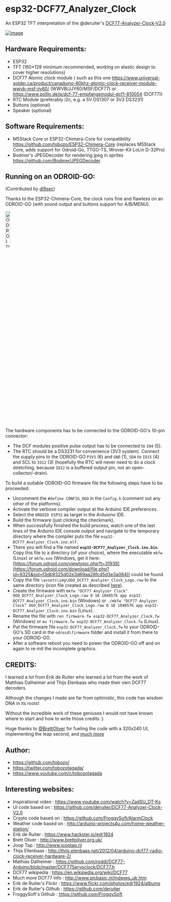 # esp32-DCF77_Analyzer_Clock
An ESP32 TFT interpretation of the @deruiter's [DCF77-Analyzer-Clock-V2.0](https://github.com/deruiter/DCF77-Analyzer-Clock-V2.0)


[![image](https://raw.githubusercontent.com/tobozo/esp32-DCF77_Analyzer_Clock/master/assets/img/dcf77-demo.gif)](https://www.youtube.com/watch?v=TQnQEQfLkGE)



Hardware Requirements:
----------------------
  - ESP32
  - TFT (160*128 minimum recommended, working on elastic design to cover higher resolutions)
  - DCF77 Atomic clock module ( such as this one https://www.universal-solder.ca/product/canaduino-60khz-atomic-clock-receiver-module-wwvb-msf-jjy60/ (WWVB/JJY60/MSF/DCF77) or https://www.pollin.de/p/dcf-77-empfangsmodul-dcf1-810054 (DCF77))
  - RTC Module (preferably i2c, e.g. a 5V DS1307 or 3V3 DS3231)
  - Buttons (optional)
  - Speaker (optional)

Software Requirements:
----------------------
  - M5Stack Core or ESP32-Chimera-Core for compatibility https://github.com/tobozo/ESP32-Chimera-Core (replaces M5Stack Core, adds support for Odroid-Go, TTGO-TS, Wrover-Kit LoLin D-32Pro)
  - Bodmer's JPEGDecoder for rendering jpeg in sprites https://github.com/Bodmer/JPEGDecoder

Running on an ODROID-GO:
------------------------

  (Contributed by [dl9sec](https://github.com/dl9sec))

  Thanks to the ESP32-Chimera-Core, the clock runs fine and flawless on an ODROID-GO (with sound output and buttons support for A/B/MENU).
  
  <img src="https://raw.githubusercontent.com/tobozo/esp32-DCF77_Analyzer_Clock/master/assets/img/OGO_esp32-DCF77_Analyzer_Clock.jpg" alt="ODROID-GO esp32-DCF77 Analyzer Clock" width="17%" height="17%">
  
  The hardware components has to be connected to the ODROID-GO's 10-pin connector:
  
  - The DCF modules positive pulse output has to be connected to `IO4` (5).
  - The RTC should be a DS3231 for convenience (3V3 system). Connect the supply pins to the ODROID-GO `P3V3` (6) and `GND` (1), `SDA` to `IO15` (4) and SCL to `IO12` (3) (hopefully the RTC will never need to do a clock stretching, because `IO12` is a buffered output pin, not an open-collector/-drain).
  
  To build a suitable ODROID-GO firmware file the following steps have to be proceeded:

  - Uncomment the `#define CONFIG_OGO` in the `Config.h` (comment out any other of the platforms).
  - Activate the verbose compiler output at the Arduino IDE preferences.
  - Select the `ORDOID ESP32` as target in the Arduiono IDE.
  - Build the firmware (just clicking the checkmark).
  - When successfully finished the build process, watch one of the last lines of the Arduino IDE console output and navigate to the temporary directory where the compiler puts the file `esp32-DCF77_Analyzer_Clock.ino.elf`.
  - There you will find a file named **`esp32-DCF77_Analyzer_Clock.ino.bin`**. Copy this file to a directory (of your choice), where the executable `mkfw` (Linux) or `mkfw.exe` (Windows, get it here: [https://forum.odroid.com/viewtopic.php?t=31939](https://forum.odroid.com/download/file.php?id=9325&sid=f3db9325d02e3d69aa28fcd5d3e3a064)) could be found.
  - Copy the file `\assets\img\OGO_DCF77_Analyzer_Clock_Logo.raw` to the same directory (icon file created as described [here](https://wiki.odroid.com/odroid_go/arduino_app#make_tile_image_with_ffmpeg)).
  - Create the firmware with `mkfw "DCF77 Anylyzer Clock" OGO_DCF77_Analyzer_Clock_Logo.raw 0 16 1048576 app esp32-DCF77_Analyzer_Clock.ino.bin` (Windows) or `./mkfw "DCF77 Anylyzer Clock" OGO_DCF77_Analyzer_Clock_Logo.raw 0 16 1048576 app esp32-DCF77_Analyzer_Clock.ino.bin` (Linux).
  - Rename the file with `ren firmware.fw esp32-DCF77_Analyzer_Clock.fw` (Windows) or `mv firmware.fw esp32-DCF77_Analyzer_Clock.fw` (Linux).
  - Put the firmware file `esp32-DCF77_Analyzer_Clock.fw` to your ODROID-GO's SD card in the `odroid\firmware` folder and install it from there to your ODROID-GO.
  - After a software reboot you need to power the ODROID-GO off and on again to re-init the incomplete graphics.

CREDITS:
--------
  I learned a lot from Erik de Ruiter who learned a lot from the work of Matthias Dalheimer and Thijs Elenbaas
  who made their own DCF77 decoders.

  Although the changes I made are far from optimistic, this code has wisdom DNA in its roots!

  Without the incredible work of these geniuses I would not have known where to start and how to write those credits :)

  Huge thanks to [@BrettOliver](https://github.com/brettoliver) for fueling the code with a 320x240 UI, implementing the leap second, and [much more](http://www.brettoliver.org.uk/DCF77_Signal_Generator_Analyzer/DCF77_Signal_Generator.htm#leapsecond)

Author:
-------
  - https://github.com/tobozo/
  - https://twitter.com/tobozotagada/
  - https://www.youtube.com/c/tobozotagada


Interesting websites:
---------------------
  - Inspirational video     : https://www.youtube.com/watch?v=ZadSU_DT-Ks
  - UI code based on        : https://github.com/deruiter/DCF77-Analyzer-Clock-V2.0
  - Crypto code based on    : https://github.com/FroggySoft/AlarmClock
  - Weather code based on   : http://arduino-projects4u.com/home-weather-station/
  - Erik de Ruiter          : https://www.hackster.io/edr1924
  - Brett Oliver            : http://www.brettoliver.org.uk/
  - Joop Tap                : http://www.jooptap.nl
  - Thijs Ellenbaas         : http://thijs.elenbaas.net/2012/04/arduino-dcf77-radio-clock-receiver-hardware-2/
  - Mathias Dalheimer       : https://github.com/roddi/DCF77-Arduino/blob/master/DCF77Servoclock/DCF77.h
  - DCF77 wikipedia         : https://en.wikipedia.org/wiki/DCF77
  - Much more DCF77 info    : http://www.picbasic.nl/indexes_uk.htm
  - Erik de Ruiter's Flickr : https://www.flickr.com/photos/edr1924/albums
  - Erik de Ruiter's Github : https://github.com/deruiter
  - FroggySoft's Github     : https://github.com/FroggySoft

